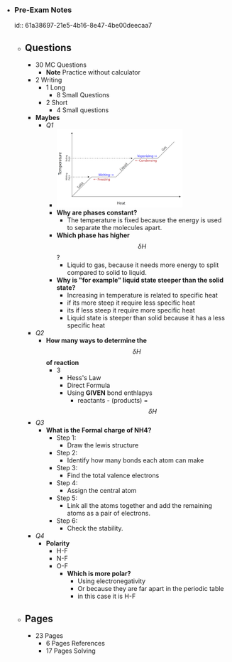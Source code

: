 - ### Pre-Exam Notes
  id:: 61a38697-21e5-4b16-8e47-4be00deecaa7
	- ## Questions
		- 30 MC Questions
			- **Note** Practice without calculator
		- 2 Writing
			- 1 Long
				- 8 Small Questions
			- 2 Short
				- 4 Small questions
		- **Maybes**
			- _Q1_
				- ![image.png](../assets/image_1637828999485_0.png)
				- **Why are phases constant?**
					- The temperature is fixed because the energy is used to separate the molecules apart.
				- **Which phase has higher** $$\delta H$$?
					- Liquid to gas, because it needs more energy to split compared to solid to liquid.
				- **Why is "for example" liquid state steeper than the solid state?**
					- Increasing in temperature is related to specific heat
					- if its more steep it require  less specific heat
					- its if less steep it require more specific heat
					- Liquid state is steeper than solid because it has a less specific heat
		- _Q2_
			- **How many ways to determine the** $$\delta H$$ **of reaction**
				- 3
					- Hess's Law
					- Direct Formula
					- Using **GIVEN** bond enthlapys
						- reactants - (products) = $$\delta H$$
		- _Q3_
			- **What is the Formal charge of NH4?**
				- Step 1:
					- Draw the lewis structure
				- Step 2:
					- Identify how many bonds each atom can make
				- Step 3:
					- Find the total valence electrons
				- Step 4:
					- Assign the central atom
				- Step 5:
					- Link all the atoms together and add the remaining atoms as a pair of electrons.
				- Step 6:
					- Check the stability.
		- _Q4_
			- **Polarity**
				- H-F
				- N-F
				- O-F
					- **Which is more polar?**
						- Using electronegativity
						- Or because they are far apart in  the periodic table
						- in this case it is H-F
	- ## Pages
		- 23 Pages
			- 6 Pages References
			- 17 Pages Solving
